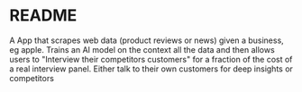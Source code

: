 # README

A App that scrapes web data (product reviews or news) given a business, eg apple. Trains an AI model on the context all the data and then allows users to "Interview their competitors customers" for a fraction of the cost of a real interview panel. Either talk to their own customers for deep insights or competitors
